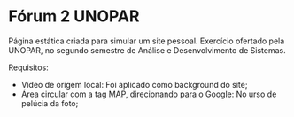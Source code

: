 # Fórum 2 UNOPAR
Página estática criada para simular um site pessoal. Exercício ofertado pela UNOPAR, no segundo semestre de Análise e Desenvolvimento de Sistemas.

Requisitos:
- Vídeo de origem local: Foi aplicado como background do site;
- Área circular com a tag MAP, direcionando para o Google: No urso de pelúcia da foto;
